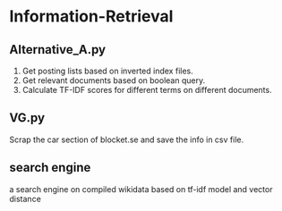 # Information-Retrieval
## Alternative_A.py
1. Get posting lists based on inverted index files.
2. Get relevant documents based on boolean query.
3. Calculate TF-IDF scores for different terms on different documents. 

## VG.py
Scrap the car section of blocket.se and save the info in csv file.


## search engine
a search engine on compiled wikidata
based on tf-idf model and vector distance
